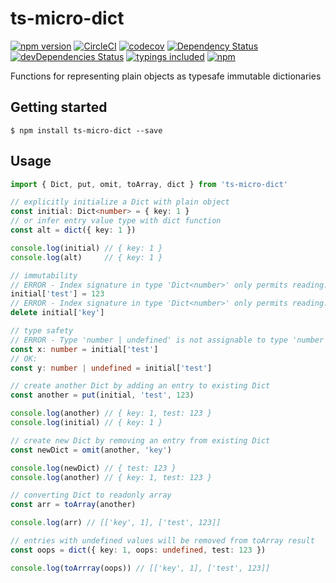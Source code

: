 # ts-micro-dict
[![npm version](https://badge.fury.io/js/ts-micro-dict.svg?t=1495378566925)](https://badge.fury.io/js/ts-micro-dict)
[![CircleCI](https://circleci.com/gh/iyegoroff/ts-micro-dict.svg?style=svg)](https://circleci.com/gh/iyegoroff/ts-micro-dict)
[![codecov](https://codecov.io/gh/iyegoroff/ts-micro-dict/branch/master/graph/badge.svg?t=1520230083925)](https://codecov.io/gh/iyegoroff/ts-micro-dict)
[![Dependency Status](https://david-dm.org/iyegoroff/ts-micro-dict.svg?t=1495378566925)](https://david-dm.org/iyegoroff/ts-micro-dict)
[![devDependencies Status](https://david-dm.org/iyegoroff/ts-micro-dict/dev-status.svg)](https://david-dm.org/iyegoroff/ts-micro-dict?type=dev)
[![typings included](https://img.shields.io/badge/typings-included-brightgreen.svg?t=1495378566925)](src/index.d.ts)
[![npm](https://img.shields.io/npm/l/express.svg?t=1495378566925)](https://www.npmjs.com/package/ts-micro-dict)

Functions for representing plain objects as typesafe immutable dictionaries

## Getting started

`$ npm install ts-micro-dict --save`

## Usage

```typescript
import { Dict, put, omit, toArray, dict } from 'ts-micro-dict'

// explicitly initialize a Dict with plain object
const initial: Dict<number> = { key: 1 }
// or infer entry value type with dict function
const alt = dict({ key: 1 })

console.log(initial) // { key: 1 }
console.log(alt)     // { key: 1 }

// immutability
// ERROR - Index signature in type 'Dict<number>' only permits reading:
initial['test'] = 123
// ERROR - Index signature in type 'Dict<number>' only permits reading:
delete initial['key']

// type safety
// ERROR - Type 'number | undefined' is not assignable to type 'number':
const x: number = initial['test']
// OK:
const y: number | undefined = initial['test']

// create another Dict by adding an entry to existing Dict
const another = put(initial, 'test', 123)

console.log(another) // { key: 1, test: 123 }
console.log(initial) // { key: 1 }

// create new Dict by removing an entry from existing Dict
const newDict = omit(another, 'key')

console.log(newDict) // { test: 123 }
console.log(another) // { key: 1, test: 123 }

// converting Dict to readonly array
const arr = toArray(another)

console.log(arr) // [['key', 1], ['test', 123]]

// entries with undefined values will be removed from toArray result
const oops = dict({ key: 1, oops: undefined, test: 123 })

console.log(toArrray(oops)) // [['key', 1], ['test', 123]]

```
